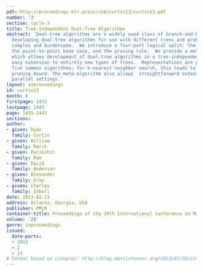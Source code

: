 ```yaml
---
pdf: http://proceedings.mlr.press/v28/curtin13/curtin13.pdf
number: '3'
section: cycle-3
title: Tree-Independent Dual-Tree Algorithms
abstract: 'Dual-tree algorithms are a widely used class of branch-and-bound algorithms.  Unfortunately,
  developing dual-tree algorithms for use with different trees and problems is often
  complex and burdensome.  We introduce a four-part logical split: the tree, the traversal,
  the point-to-point base case, and the pruning rule.  We provide a meta-algorithm
  which allows development of dual-tree algorithms in a tree-independent manner and
  easy extension to entirely new types of trees.  Representations are provided  for
  five common algorithms; for k-nearest neighbor search, this leads to a novel, tighter
  pruning bound. The meta-algorithm also allows  straightforward extensions to massively
  parallel settings.'
layout: inproceedings
id: curtin13
month: 0
firstpage: 1435
lastpage: 1443
page: 1435-1443
sections: 
author:
- given: Ryan
  family: Curtin
- given: William
  family: March
- given: Parikshit
  family: Ram
- given: David
  family: Anderson
- given: Alexander
  family: Gray
- given: Charles
  family: Isbell
date: 2013-02-13
address: Atlanta, Georgia, USA
publisher: PMLR
container-title: Proceedings of the 30th International Conference on Machine Learning
volume: '28'
genre: inproceedings
issued:
  date-parts:
  - 2013
  - 2
  - 13
# Format based on citeproc: http://blog.martinfenner.org/2013/07/30/citeproc-yaml-for-bibliographies/
---
```

